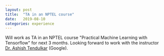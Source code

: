 ```yaml
---
layout: post
title:  "TA in an NPTEL course"
date:   2019-08-10
categories: experience
---
```


Will work as TA in an NPTEL course "Practical Machine Learning with Tensorflow" for next 3 months. Looking forward to work with the instructor [Dr. Ashish Tendulkar](https://www.linkedin.com/in/ashishtendulkar) (Google).